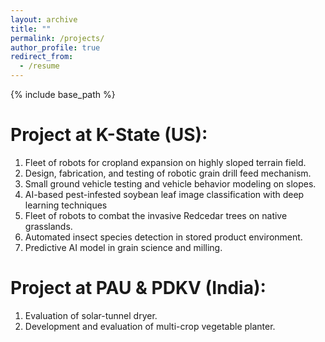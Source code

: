 ```yaml
---
layout: archive
title: ""
permalink: /projects/
author_profile: true
redirect_from:
  - /resume
---
```


{% include base_path %}

# Project at K-State (US):
1. Fleet of robots for cropland expansion on highly sloped terrain field.
2. Design, fabrication, and testing of robotic grain drill feed mechanism.
3. Small ground vehicle testing and vehicle behavior modeling on slopes.
4. AI-based pest-infested soybean leaf image classification with deep learning techniques
5. Fleet of robots to combat the invasive Redcedar trees on native grasslands.
6. Automated insect species detection in stored product environment.
7. Predictive AI model in grain science and milling.

# Project at PAU & PDKV (India):
1. Evaluation of solar-tunnel dryer.
2. Development and evaluation of multi-crop vegetable planter.

